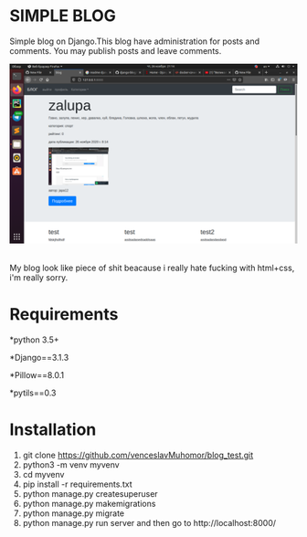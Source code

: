 <h1>SIMPLE BLOG</h1>

Simple blog on Django.This blog have administration for posts and comments. You may publish posts and leave  comments.


![alt text](https://github.com/venceslavMuhomor/pictures/blob/main/%D0%A1%D0%BD%D0%B8%D0%BC%D0%BE%D0%BA%20%D1%8D%D0%BA%D1%80%D0%B0%D0%BD%D0%B0%20%D0%BE%D1%82%202020-11-26%2021-14-00.png "КартинОчка")

<br>
My blog look like piece of shit beacause i really hate fucking with html+css, i'm really sorry.

<h1>Requirements</h1>

*python 3.5+

*Django==3.1.3

*Pillow==8.0.1

*pytils==0.3


<h1>Installation</h1>

1. git clone https://github.com/venceslavMuhomor/blog_test.git
2. python3 -m venv myvenv
3. cd myvenv
4. pip install -r requirements.txt 
5. python manage.py createsuperuser 
6. python manage.py makemigrations 
7. python manage.py migrate 
8. python manage.py run server and then go to http://localhost:8000/

